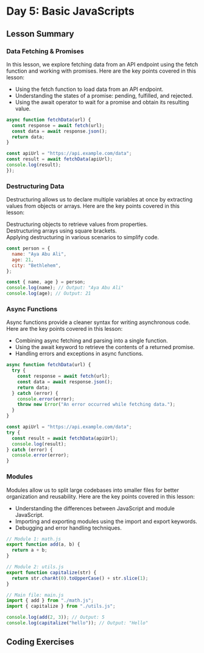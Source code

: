 


# Day 5: Basic JavaScripts

## Lesson Summary

###  Data Fetching & Promises
In this lesson, we explore fetching data from an API endpoint using the fetch function and working with promises. Here are the key points covered in this lesson:<br>

- Using the fetch function to load data from an API endpoint.<br>
- Understanding the states of a promise: pending, fulfilled, and rejected.<br>
- Using the await operator to wait for a promise and obtain its resulting value.<br>
```javascript
async function fetchData(url) {
  const response = await fetch(url);
  const data = await response.json();
  return data;
}

const apiUrl = "https://api.example.com/data";
const result = await fetchData(apiUrl);
console.log(result);
});
```

###  Destructuring Data
Destructuring allows us to declare multiple variables at once by extracting values from objects or arrays. Here are the key points covered in this lesson:<br>

Destructuring objects to retrieve values from properties.<br>
Destructuring arrays using square brackets.<br>
Applying destructuring in various scenarios to simplify code.<br>
```javascript
const person = {
  name: "Aya Abu Ali",
  age: 21,
  city: "Bethlehem",
};

const { name, age } = person;
console.log(name); // Output: "Aya Abu Ali"
console.log(age); // Output: 21

```

### Async Functions
Async functions provide a cleaner syntax for writing asynchronous code. Here are the key points covered in this lesson:<br>

- Combining async fetching and parsing into a single function.<br>
- Using the await keyword to retrieve the contents of a returned promise.<br>
- Handling errors and exceptions in async functions.<br>
```javascript
async function fetchData(url) {
  try {
    const response = await fetch(url);
    const data = await response.json();
    return data;
  } catch (error) {
    console.error(error);
    throw new Error("An error occurred while fetching data.");
  }
}

const apiUrl = "https://api.example.com/data";
try {
  const result = await fetchData(apiUrl);
  console.log(result);
} catch (error) {
  console.error(error);
}
```

### Modules
Modules allow us to split large codebases into smaller files for better organization and reusability. Here are the key points covered in this lesson:<br>

- Understanding the differences between JavaScript and module JavaScript.<br>
- Importing and exporting modules using the import and export keywords.<br>
- Debugging and error handling techniques.<br>
```javascript
// Module 1: math.js
export function add(a, b) {
  return a + b;
}

// Module 2: utils.js
export function capitalize(str) {
  return str.charAt(0).toUpperCase() + str.slice(1);
}

// Main file: main.js
import { add } from "./math.js";
import { capitalize } from "./utils.js";

console.log(add(2, 3)); // Output: 5
console.log(capitalize("hello")); // Output: "Hello"
```
## Coding Exercises



